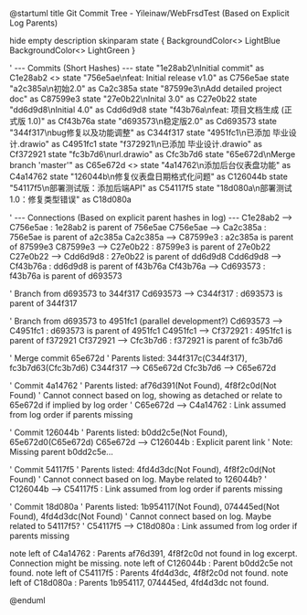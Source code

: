 @startuml
title Git Commit Tree - Yileinaw/WebFrsdTest (Based on Explicit Log Parents)

hide empty description
skinparam state {
  BackgroundColor<<Initial>> LightBlue
  BackgroundColor<<Merge>> LightGreen
}

' --- Commits (Short Hashes) ---
state "1e28ab2\nInitial commit" as C1e28ab2 <<Initial>>
state "756e5ae\nfeat: Initial release v1.0" as C756e5ae
state "a2c385a\n初始2.0" as Ca2c385a
state "87599e3\nAdd detailed project doc" as C87599e3
state "27e0b22\nInital 3.0" as C27e0b22
state "dd6d9d8\nInitial 4.0" as Cdd6d9d8
state "f43b76a\nfeat: 项目文档生成 (正式版 1.0)" as Cf43b76a
state "d693573\n稳定版2.0" as Cd693573
state "344f317\nbug修复以及功能调整" as C344f317
state "4951fc1\n已添加 毕业设计.drawio" as C4951fc1
state "f372921\n已添加 毕业设计.drawio" as Cf372921
state "fc3b7d6\nurl.drawio" as Cfc3b7d6
state "65e672d\nMerge branch 'master'" as C65e672d <<Merge>>
state "4a14762\n添加后台仪表盘功能" as C4a14762
state "126044b\n修复仪表盘日期格式化问题" as C126044b
state "54117f5\n部署测试版：添加后端API" as C54117f5
state "18d080a\n部署测试1.0：修复类型错误" as C18d080a

' --- Connections (Based on explicit parent hashes in log) ---
C1e28ab2 --> C756e5ae : 1e28ab2 is parent of 756e5ae
C756e5ae --> Ca2c385a : 756e5ae is parent of a2c385a
Ca2c385a --> C87599e3 : a2c385a is parent of 87599e3
C87599e3 --> C27e0b22 : 87599e3 is parent of 27e0b22
C27e0b22 --> Cdd6d9d8 : 27e0b22 is parent of dd6d9d8
Cdd6d9d8 --> Cf43b76a : dd6d9d8 is parent of f43b76a
Cf43b76a --> Cd693573 : f43b76a is parent of d693573

' Branch from d693573 to 344f317
Cd693573 --> C344f317 : d693573 is parent of 344f317

' Branch from d693573 to 4951fc1 (parallel development?)
Cd693573 --> C4951fc1 : d693573 is parent of 4951fc1
C4951fc1 --> Cf372921 : 4951fc1 is parent of f372921
Cf372921 --> Cfc3b7d6 : f372921 is parent of fc3b7d6

' Merge commit 65e672d
' Parents listed: 344f317c(C344f317), fc3b7d63(Cfc3b7d6)
C344f317 --> C65e672d
Cfc3b7d6 --> C65e672d

' Commit 4a14762
' Parents listed: af76d391(Not Found), 4f8f2c0d(Not Found)
' Cannot connect based on log, showing as detached or relate to 65e672d if implied by log order
' C65e672d --> C4a14762 : Link assumed from log order if parents missing

' Commit 126044b
' Parents listed: b0dd2c5e(Not Found), 65e672d0(C65e672d)
C65e672d --> C126044b : Explicit parent link
' Note: Missing parent b0dd2c5e...

' Commit 54117f5
' Parents listed: 4fd4d3dc(Not Found), 4f8f2c0d(Not Found)
' Cannot connect based on log. Maybe related to 126044b?
' C126044b --> C54117f5 : Link assumed from log order if parents missing

' Commit 18d080a
' Parents listed: 1b954117(Not Found), 074445ed(Not Found), 4fd4d3dc(Not Found)
' Cannot connect based on log. Maybe related to 54117f5?
' C54117f5 --> C18d080a : Link assumed from log order if parents missing

note left of C4a14762 : Parents af76d391, 4f8f2c0d not found in log excerpt. Connection might be missing.
note left of C126044b : Parent b0dd2c5e not found.
note left of C54117f5 : Parents 4fd4d3dc, 4f8f2c0d not found.
note left of C18d080a : Parents 1b954117, 074445ed, 4fd4d3dc not found.

@enduml